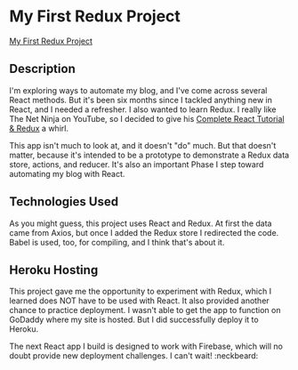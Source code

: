 
# My First Redux Project
[My First Redux Project](https://murmuring-lake-30920.herokuapp.com/)


## Description

I'm exploring ways to automate my blog, and I've come across several React methods. But it's been six months since I tackled anything new in React, and I needed a refresher. I also wanted to learn Redux. I really like The Net Ninja on YouTube, so I decided to give his [Complete React Tutorial & Redux](https://www.youtube.com/watch?v=OxIDLw0M-m0) a whirl. 

This app isn't much to look at, and it doesn't "do" much. But that doesn't matter, because it's intended to be a prototype to demonstrate a Redux data store, actions, and reducer. It's also an important Phase I step toward automating my blog with React. 

## Technologies Used

As you might guess, this project uses React and Redux. At first the data came from Axios, but once I added the Redux store I redirected the code. Babel is used, too, for compiling, and I think that's about it. 

## Heroku Hosting

This project gave me the opportunity to experiment with Redux, which I learned does NOT have to be used with React. It also provided another chance to practice deployment. I wasn't able to get the app to function on GoDaddy where my site is hosted. But I did successfully deploy it to Heroku. 

The next React app I build is designed to work with Firebase, which will no doubt provide new deployment challenges. I can't wait!
:neckbeard:


